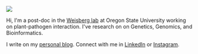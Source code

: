 ![](https://komarev.com/ghpvc/?username=acarafat)

Hi, I'm a post-doc in the [Weisberg lab](https://weisberglab.com/) at Oregon State University working on plant-pathogen interaction. I've research on on Genetics, Genomics, and Bioinformatics.

I write on my [personal blog](https://arftrhmn.net/). Connect with me in [LinkedIn](https://www.linkedin.com/in/arftrhmn/) or [Instagram](https://www.instagram.com/ac.arafat/).
